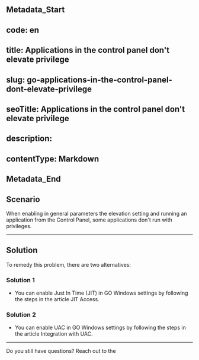 ## Metadata_Start 
## code: en
## title: Applications in the control panel don't elevate privilege 
## slug: go-applications-in-the-control-panel-dont-elevate-privilege 
## seoTitle: Applications in the control panel don't elevate privilege 
## description:  
## contentType: Markdown 
## Metadata_End
## Scenario
When enabling in general parameters the elevation setting  and running an application from the Control Panel, some applications don't run with privileges.

* * *

## Solution
To remedy this problem, there are two alternatives:

### Solution 1
* You can enable Just In Time (JIT) in GO Windows settings by following the steps in the article JIT Access.

### Solution 2
* You can enable UAC in GO Windows settings by following the steps in the article Integration with UAC.


* * *

Do you still have questions? Reach out to the 